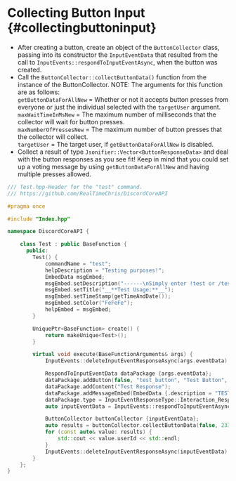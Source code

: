 Collecting Button Input {#collectingbuttoninput}
============
- After creating a button, create an object of the `ButtonCollector` class, passing into its constructor the `InputEventData` that resulted from the call to `InputEvents::respondToInputEventAsync`, when the button was created.
- Call the `ButtonCollector::collectButtonData()` function from the instance of the ButtonCollector. NOTE: The arguments for this function are as follows:  
`getButtonDataForAllNew` = Whether or not it accepts button presses from everyone or just the individual selected with the `targetUser` argument.   
`maxWaitTimeInMsNew` = The maximum number of milliseconds that the collector will wait for button presses.   
`maxNumberOfPressesNew` = The maximum number of button presses that the collector will collect.   
`targetUser` = The target user, if `getButtonDataForAllNew` is disabled.
- Collect a result of type `Jsonifier::Vector<ButtonResponseData>` and deal with the button responses as you see fit! Keep in mind that you could set up a voting message by using `getButtonDataForAllNew` and having multiple presses allowed.
```cpp
/// Test.hpp-Header for the "test" command.
/// https://github.com/RealTimeChris/DiscordCoreAPI

#pragma once

#include "Index.hpp"

namespace DiscordCoreAPI {

	class Test : public BaseFunction {
	  public:
		Test() {
			commandName = "test";
			helpDescription = "Testing purposes!";
			EmbedData msgEmbed;
			msgEmbed.setDescription("------\nSimply enter !test or /test!\n------");
			msgEmbed.setTitle("__**Test Usage:**__");
			msgEmbed.setTimeStamp(getTimeAndDate());
			msgEmbed.setColor("FeFeFe");
			helpEmbed = msgEmbed;
		}

		UniquePtr<BaseFunction> create() {
			return makeUnique<Test>();
		}

		virtual void execute(BaseFunctionArguments& args) {
			InputEvents::deleteInputEventResponseAsync(args.eventData).get();

			RespondToInputEventData dataPackage {args.eventData};
			dataPackage.addButton(false, "test_button", "Test Button", "✅", ButtonStyle::Danger);
			dataPackage.addContent("Test Response");
			dataPackage.addMessageEmbed(EmbedData {.description = "TESTING!", .title = "Test Title"});
			dataPackage.type = InputEventResponseType::Interaction_Response;
			auto inputEventData = InputEvents::respondToInputEventAsync(dataPackage).get();

			ButtonCollector buttonCollector {inputEventData};
			auto results = buttonCollector.collectButtonData(false, 2334, 1, "").get();
			for (const auto& value: results) {
				std::cout << value.userId << std::endl;
			}
			InputEvents::deleteInputEventResponseAsync(inputEventData).get();
		}
	};
}
```
